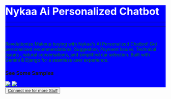 <div style="background-color:blue">
  <h1 style="color:white; font-size:xx-large;margin:auto"><b> Nykaa Ai Personalized Chatbot </b></h1>
  <hr><hr>
  <br>
  <p style="color:green">Revolutionize Makeup buying with Nykaa's AI Personalized Chatbot! Get personalized recommendations, Suggestion, Payment Issues, Technical Issues , natural conversations, and simplified car selection. Built with Gemini & Django for a seamless user experience.</p>

  <h3>See Some Samples </h3>
  <img src="https://i.ibb.co/SKf1JkJ/Screenshot-2024-05-05-232622.png" ></img>
  <img src="https://i.ibb.co/1nVnS26/Screenshot-2024-05-05-232751.png" ></img>
  </div>
<div style="text-align:centre">
  <button><a href="https://www.linkedin.com/in/harsimransingh726/">Connect me for more Stuff</a></button>
  
</div>
